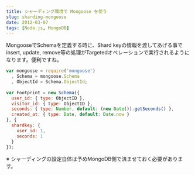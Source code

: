 ```yaml
---
title: シャーディング環境で Mongoose を使う
slug: sharding-mongoose
date: 2012-03-07
tags: [Node.js, MongoDB]
---
```


MongooseでSchemaを定義する時に、Shard keyの情報を渡してあげる事で insert, update, remove等の処理がTargetedオペレーションで実行されるようになります。便利ですね。

```javascript
var mongoose = require('mongoose')
  , Schema = mongoose.Schema
  , ObjectId = Schema.ObjectId;
 
var Footprint = new Schema({
  user_id: { type: ObjectID },
  visitor_id: { type: ObjectID },
  seconds: { type: Number, default: (new Date()).getSeconds() },
  created_at: { type: Date, default: Date.now }
}, {
  shardkey: {
    user_id: 1,
    seconds: 1
  }
});
```

※ シャーディングの設定自体は予めMongoDB側で済ませておく必要があります。
